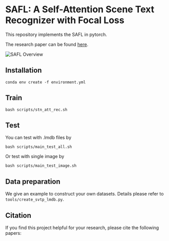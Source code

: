 # SAFL: A Self-Attention Scene Text Recognizer with Focal Loss

This repository implements the SAFL in pytorch. 

The research paper can be found [here](https://ieeexplore.ieee.org/abstract/document/8395027/).

![SAFL Overview](overview.png)

## Installation

```
conda env create -f environment.yml
```

## Train

```
bash scripts/stn_att_rec.sh
```

## Test

You can test with .lmdb files by
```
bash scripts/main_test_all.sh
```
Or test with single image by
```
bash scripts/main_test_image.sh
```

## Data preparation

We give an example to construct your own datasets. Details please refer to `tools/create_svtp_lmdb.py`.

## Citation

If you find this project helpful for your research, please cite the following papers:
